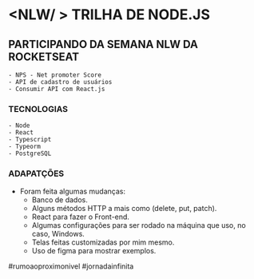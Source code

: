 # <NLW/ > TRILHA DE NODE.JS

## PARTICIPANDO DA SEMANA NLW DA ROCKETSEAT
    - NPS - Net promoter Score
    - API de cadastro de usuários
    - Consumir API com React.js

### TECNOLOGIAS
    - Node 
    - React
    - Typescript 
    - Typeorm
    - PostgreSQL

### ADAPATÇÕES
 * Foram feita algumas mudanças: 
    - Banco de dados.
    - Alguns métodos HTTP a mais como (delete, put, patch).
    - React para fazer o Front-end.
    - Algumas configurações para ser rodado na máquina que uso, no caso, Windows.
    - Telas feitas customizadas por mim mesmo.
    - Uso de figma para mostrar exemplos. 


#rumoaoproximonivel
#jornadainfinita